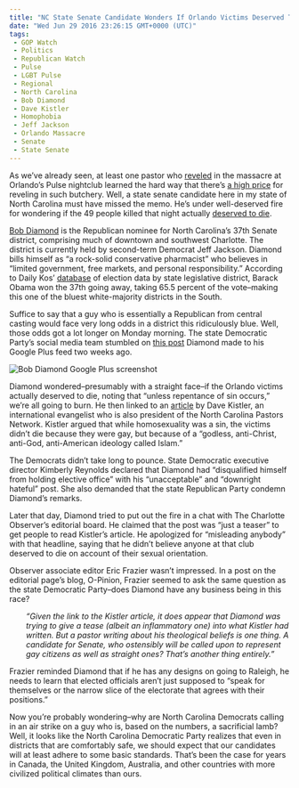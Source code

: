 ```yaml
---
title: "NC State Senate Candidate Wonders If Orlando Victims Deserved To Die"
date: "Wed Jun 29 2016 23:26:15 GMT+0000 (UTC)"
tags: 
 - GOP Watch
 - Politics
 - Republican Watch
 - Pulse
 - LGBT Pulse
 - Regional
 - North Carolina
 - Bob Diamond
 - Dave Kistler
 - Homophobia
 - Jeff Jackson
 - Orlando Massacre
 - Senate
 - State Senate
---
```

<p>As we&#x2019;ve already seen, at least one pastor who <a href="http://www.liberalamerica.org/2016/06/14/rwnj-pastor-massacre-pedophiles-orlando-made-city-little-safer/">reveled</a> in the massacre at Orlando&#x2019;s Pulse nightclub learned the hard way that there&#x2019;s <a href="http://www.liberalamerica.org/2016/06/22/rwnj-pastor-learns-rejoicing-orlando-massacre-price/">a high price</a> for reveling in such butchery. Well, a state senate candidate here in my state of North Carolina must have missed the memo. He&#x2019;s under well-deserved fire for wondering if the 49 people killed that night actually <a href="http://www.charlotteobserver.com/opinion/opn-columns-blogs/o-pinion/article86203027.html" onclick="__gaTracker(&apos;send&apos;, &apos;event&apos;, &apos;outbound-article&apos;, &apos;http://www.charlotteobserver.com/opinion/opn-columns-blogs/o-pinion/article86203027.html&apos;, &apos;deserved to die&apos;);">deserved to die</a>.</p><p><a href="http://bobdiamondforstatesenate.com/" onclick="__gaTracker(&apos;send&apos;, &apos;event&apos;, &apos;outbound-article&apos;, &apos;http://bobdiamondforstatesenate.com/&apos;, &apos;Bob Diamond&apos;);">Bob Diamond</a> is the Republican nominee for North Carolina&#x2019;s 37th Senate district, comprising much of downtown and southwest Charlotte.&#xA0;The district is currently held by&#xA0;second-term Democrat Jeff Jackson. Diamond bills himself as&#xA0;&#x201C;a rock-solid conservative pharmacist&#x201D; who believes in &#x201C;limited government, free markets, and personal responsibility.&#x201D; According to Daily Kos&#x2019; <a href="https://docs.google.com/spreadsheets/d/1YZRfFiCDBEYB7M18fDGLH8IrmyMQGdQKqpOu9lLvmdo/edit#gid=109663977" onclick="__gaTracker(&apos;send&apos;, &apos;event&apos;, &apos;outbound-article&apos;, &apos;https://docs.google.com/spreadsheets/d/1YZRfFiCDBEYB7M18fDGLH8IrmyMQGdQKqpOu9lLvmdo/edit#gid=109663977&apos;, &apos;database&apos;);">database</a> of election data by state legislative district, Barack Obama won the 37th going away, taking 65.5 percent of the vote&#x2013;making this one of the bluest white-majority districts in the South.</p><p>Suffice to say that a&#xA0;guy who is essentially a Republican from central casting would face very long odds in a district this ridiculously blue.&#xA0;Well, those odds got a lot longer on Monday&#xA0;morning. The state Democratic Party&#x2019;s social media team&#xA0;stumbled on <a href="https://plus.google.com/+BobDiamondRPhNC/posts/eg9zXyc66z7" onclick="__gaTracker(&apos;send&apos;, &apos;event&apos;, &apos;outbound-article&apos;, &apos;https://plus.google.com/+BobDiamondRPhNC/posts/eg9zXyc66z7&apos;, &apos;this post&apos;);">this post</a> Diamond made to his Google Plus feed two weeks ago.</p><p><img class="size-full wp-image-139686 aligncenter" src="//i2.wp.com/cdn.liberalamerica.org/wp-content/uploads/2016/06/2016-06-29-22.32.20.png?resize=480%2C800" alt="Bob Diamond Google Plus screenshot" srcset="//i2.wp.com/cdn.liberalamerica.org/wp-content/uploads/2016/06/2016-06-29-22.32.20.png?resize=480%2C800 480w, //i2.wp.com/cdn.liberalamerica.org/wp-content/uploads/2016/06/2016-06-29-22.32.20.png?resize=480%2C800 50w, //i2.wp.com/cdn.liberalamerica.org/wp-content/uploads/2016/06/2016-06-29-22.32.20.png?resize=480%2C800 350w" sizes="(max-width: 480px) 100vw, 480px" data-recalc-dims="1"></p><p>Diamond wondered&#x2013;presumably with a straight face&#x2013;if the Orlando victims actually deserved to die, noting that &#x201C;unless repentance of sin occurs,&#x201D; we&#x2019;re all going to burn. He then linked to an <a href="http://www.ncpastors.net/2016/06/13/did-they-deserve-it/" onclick="__gaTracker(&apos;send&apos;, &apos;event&apos;, &apos;outbound-article&apos;, &apos;http://www.ncpastors.net/2016/06/13/did-they-deserve-it/&apos;, &apos;article&apos;);">article</a> by Dave Kistler, an international evangelist who is also president of the North Carolina Pastors Network. Kistler argued&#xA0;that while homosexuality was a sin, the victims didn&#x2019;t die because they were gay, but because of a &#x201C;godless, anti-Christ, anti-God, anti-American ideology called Islam.&#x201D;</p><p>The Democrats didn&#x2019;t take long to pounce. State Democratic executive director Kimberly Reynolds declared that Diamond had &#x201C;disqualified himself from holding elective office&#x201D; with his &#x201C;unacceptable&#x201D; and &#x201C;downright hateful&#x201D; post. She&#xA0;also demanded that the state Republican Party condemn Diamond&#x2019;s remarks.</p><p>Later that day, Diamond tried to put out the fire in a chat with The Charlotte Observer&#x2019;s editorial board. He claimed that the post was &#x201C;just a teaser&#x201D; to get people to read Kistler&#x2019;s article. He apologized for &#x201C;misleading anybody&#x201D; with that headline, saying that he didn&#x2019;t believe anyone at that club deserved to die on account of their sexual orientation.</p><p>Observer associate editor Eric Frazier wasn&#x2019;t impressed. In a post on the editorial page&#x2019;s blog, O-Pinion, Frazier seemed to ask the same question as the state Democratic Party&#x2013;does Diamond have any business being in this race?</p><p style="padding-left: 30px"><em>&#x201C;Given the link to the Kistler article, it does appear that Diamond was trying to give a tease (albeit an inflammatory one) into what Kistler had written. But a pastor writing about his theological beliefs is one thing. A candidate for Senate, who ostensibly will be called upon to represent gay citizens as well as straight ones? That&#x2019;s another thing entirely.&#x201D;</em></p><p>Frazier reminded Diamond that if he has any designs on going to Raleigh, he needs to learn that elected officials aren&#x2019;t just supposed to &#x201C;speak for themselves or the narrow slice of the electorate that agrees with their positions.&#x201D;</p><p>Now you&#x2019;re probably wondering&#x2013;why are North Carolina Democrats&#xA0;calling in an air strike on a guy who is, based on the numbers, a sacrificial lamb? Well, it looks like the North Carolina Democratic Party realizes that even in districts that are comfortably safe, we should expect that our candidates will at least adhere to some basic standards. That&#x2019;s been the case for years in Canada, the United Kingdom, Australia, and other countries with more civilized political climates than ours.</p>